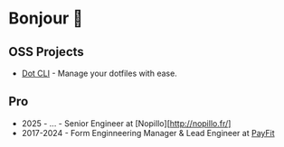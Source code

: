 # Bonjour 👋

## OSS Projects

- [Dot CLI](https://github.com/ArthurMialon/dot) - Manage your dotfiles with ease.

## Pro

- 2025 - ... - Senior Engineer at [Nopillo][http://nopillo.fr/]
- 2017-2024 - Form Enginneering Manager & Lead Engineer at [PayFit](https://payfit.com)
